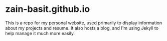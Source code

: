# zain-basit.github.io

This is a repo for my personal website, used primarily to display information about my projects and resume. It also hosts a blog, and I'm using Jekyll to help manage it much more easily.